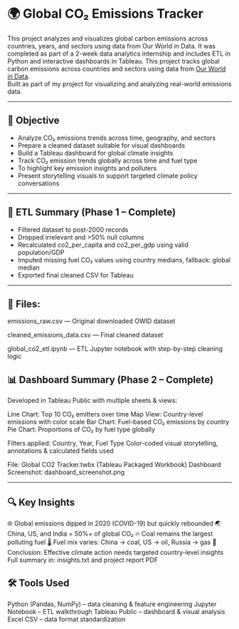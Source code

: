 # 🌍 Global CO₂ Emissions Tracker
This project analyzes and visualizes global carbon emissions across countries, years, and sectors using data from Our World in Data.
It was completed as part of a 2-week data analytics internship and includes ETL in Python and interactive dashboards in Tableau.
This project tracks global carbon emissions across countries and sectors using data from [Our World in Data](https://github.com/owid/co2-data).  
Built as part of my project for visualizing and analyzing real-world emissions data.

---

## 🎯 Objective

- Analyze CO₂ emissions trends across time, geography, and sectors
- Prepare a cleaned dataset suitable for visual dashboards
- Build a Tableau dashboard for global climate insights 
- Track CO₂ emission trends globally across time and fuel type
- To highlight key emission insights and polluters
- Present storytelling visuals to support targeted climate policy conversations

---

##  🔄 ETL Summary (Phase 1 – Complete)
- Filtered dataset to post-2000 records
- Dropped irrelevant and >50% null columns
- Recalculated co2_per_capita and co2_per_gdp using valid population/GDP
- Imputed missing fuel CO₂ values using country medians, fallback: global median
- Exported final cleaned CSV for Tableau

---

##  📁 Files:

emissions_raw.csv — Original downloaded OWID dataset

cleaned_emissions_data.csv — Final cleaned dataset

global_co2_etl.ipynb — ETL Jupyter notebook with step-by-step cleaning logic

##  📊 Dashboard Summary (Phase 2 – Complete)

Developed in Tableau Public with multiple sheets & views:

Line Chart: Top 10 CO₂ emitters over time
Map View: Country-level emissions with color scale
Bar Chart: Fuel-based CO₂ emissions by country
Pie Chart: Proportions of CO₂ by fuel type globally

 Filters applied: Country, Year, Fuel Type
 Color-coded visual storytelling, annotations & calculated fields used

 File: Global CO2 Tracker.twbx (Tableau Packaged Workbook)
 Dashboard Screenshot: dashboard_screenshot.png

---

##  🔍 Key Insights
🌐 Global emissions dipped in 2020 (COVID-19) but quickly rebounded
🌏 China, US, and India = 50%+ of global CO₂
🔥 Coal remains the largest polluting fuel
🌡️ Fuel mix varies: China → coal, US → oil, Russia → gas
🧩 Conclusion: Effective climate action needs targeted country-level insights
 Full summary in: insights.txt and project report PDF

##  🛠 Tools Used

Python (Pandas, NumPy) – data cleaning & feature engineering
Jupyter Notebook – ETL walkthrough
Tableau Public – dashboard & visual analysis
Excel CSV – data format standardization







